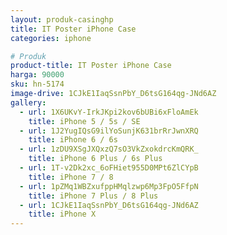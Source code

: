 ```yaml
---
layout: produk-casinghp
title: IT Poster iPhone Case
categories: iphone

# Produk
product-title: IT Poster iPhone Case
harga: 90000
sku: hn-5174
image-drive: 1CJkE1IaqSsnPbY_D6tsG164qg-JNd6AZ
gallery:
  - url: 1X6UKvY-IrkJKpi2kov6bUBi6xFloAmEk
    title: iPhone 5 / 5s / SE
  - url: 1J2YugIQsG9ilYoSunjK631brRrJwnXRQ
    title: iPhone 6 / 6s
  - url: 1zDU9XSgJXQxzQ7sO3VkZxokdrcKmQRK_
    title: iPhone 6 Plus / 6s Plus
  - url: 1T-v2Dk2xc_6oFHiet955D0MPt6ZlCYpB
    title: iPhone 7 / 8
  - url: 1pZMq1WBZxufppHMqlzwp6Mp3FpO5FfpN
    title: iPhone 7 Plus / 8 Plus
  - url: 1CJkE1IaqSsnPbY_D6tsG164qg-JNd6AZ
    title: iPhone X
---
```

